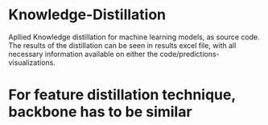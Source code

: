 # Knowledge-Distillation
Apllied Knowledge distillation for machine learning models, as source code.
The results of the distillation can be seen in results excel file, with all necessary information available on either the code/predictions-visualizations.
# For feature distillation technique, backbone has to be similar
